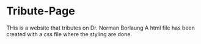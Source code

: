 # Tribute-Page
THis is a website that tributes on Dr. Norman Borlaung
A html file has been created with a css file where the styling are done.
